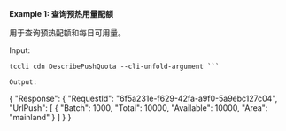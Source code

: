 **Example 1: 查询预热用量配额**

用于查询预热配额和每日可用量。

Input: 

```
tccli cdn DescribePushQuota --cli-unfold-argument ```

Output: 
```
{
    "Response": {
        "RequestId": "6f5a231e-f629-42fa-a9f0-5a9ebc127c04",
        "UrlPush": [
            {
                "Batch": 1000,
                "Total": 10000,
                "Available": 10000,
                "Area": "mainland"
            }
        ]
    }
}
```

